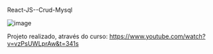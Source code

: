 React-JS--Crud-Mysql

![image](https://user-images.githubusercontent.com/92727479/185938688-2db66f8c-c07f-4136-8f08-387388732bf9.png)






Projeto realizado, através do curso: https://www.youtube.com/watch?v=vzPsUWLprAw&t=341s
